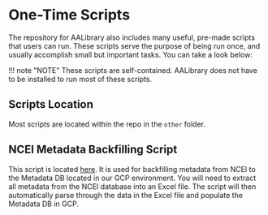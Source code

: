 # One-Time Scripts

The repository for AALibrary also includes many useful, pre-made scripts that users can run. These scripts serve the purpose of being run once, and usually accomplish small but important tasks. You can take a look below:

!!! note "NOTE"
    These scripts are self-contained. AALibrary does not have to be installed to run most of these scripts.

## Scripts Location

Most scripts are located within the repo in the `other` folder.

## NCEI Metadata Backfilling Script

This script is located [here](). It is used for backfilling metadata from NCEI to the Metadata DB located in our GCP environment. You will need to extract all metadata from the NCEI database into an Excel file. The script will then automatically parse through the data in the Excel file and populate the Metadata DB in GCP.

